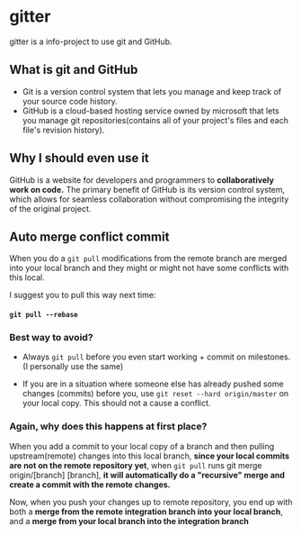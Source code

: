 # gitter
gitter is a info-project to use git and GitHub. 

## What is git and GitHub 
* Git is a version control system that lets you manage and keep track of your source code history.
* GitHub is a cloud-based hosting service owned by microsoft that lets you manage git repositories(contains all of your project's files and each file's revision history).

## Why I should even use it
GitHub is a website for developers and programmers to **collaboratively work on code.** The primary benefit of GitHub is its version control system, which allows for seamless collaboration without compromising the integrity of the original project.

## 

 
 
## Auto merge conflict commit 
When you do a `git pull` modifications from the remote branch are merged into your local branch and they might or might not have some conflicts with this local.

I suggest you to pull this way next time:

#### `git pull --rebase`

### Best way to avoid?
* Always `git pull` before you even start working + commit on milestones.(I personally use the same)

* If you are in a situation where someone else has already pushed some changes (commits) before you, use `git reset --hard origin/master` on your local copy. This should not a cause a conflict.

### Again, why does this happens at first place?
When you add a commit to your local copy of a branch and then pulling upstream(remote) changes into this local branch, **since your local commits are not on the remote repository yet**, when `git pull` runs git merge origin/[branch] [branch], **it will automatically do a "recursive" merge and create a commit with the remote changes.** 

Now, when you push your changes up to remote repository, you end up with both a **merge from the remote integration branch into your local branch**, and a **merge from your local branch into the integration branch** 

